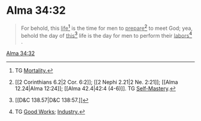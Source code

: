 # Alma 34:32

> For behold, this <u>life</u>[^a] is the time for men to <u>prepare</u>[^b] to meet God; yea, behold the day of <u>this</u>[^c] life is the day for men to perform their <u>labors</u>[^d] .

[Alma 34:32](https://www.churchofjesuschrist.org/study/scriptures/bofm/alma/34?lang=eng&id=p32#p32)


[^a]: TG [Mortality.](https://www.churchofjesuschrist.org/study/scriptures/tg/mortality?lang=eng)
[^b]: [[2 Corinthians 6.2|2 Cor. 6:2]]; [[2 Nephi 2.21|2 Ne. 2:21]]; [[Alma 12.24|Alma 12:24]]; [[Alma 42.4|42:4 (4-6)]]. TG [Self-Mastery](https://www.churchofjesuschrist.org/study/scriptures/tg/self-mastery?lang=eng).
[^c]: [[D&C 138.57|D&C 138:57.]]
[^d]: TG [Good Works](https://www.churchofjesuschrist.org/study/scriptures/tg/good-works?lang=eng); [Industry.](https://www.churchofjesuschrist.org/study/scriptures/tg/industry?lang=eng)
